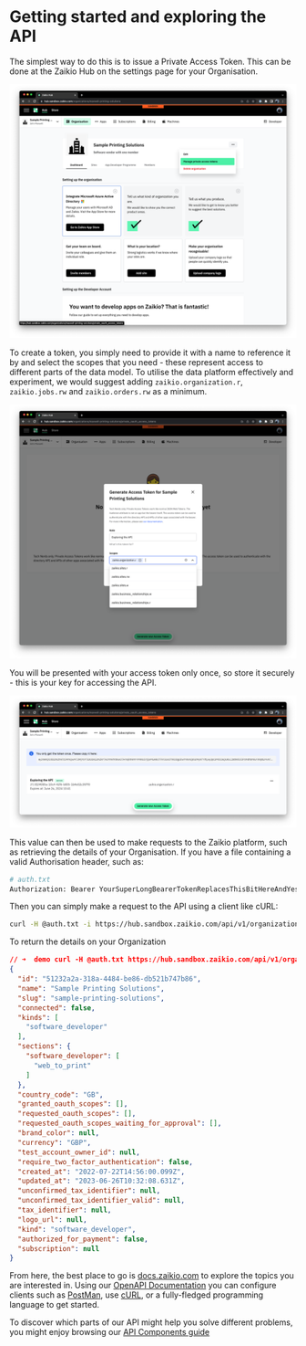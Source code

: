 # Getting started and exploring the API

The simplest way to do this is to issue a Private Access Token. This can be done at the Zaikio Hub on the settings page for your Organisation.

![creating an auth token](./creating-an-auth-token.png)

To create a token, you simply need to provide it with a name to reference it by and select the scopes that you need - these represent access to different parts of the data model. To utilise the data platform effectively and experiment, we would suggest adding `zaikio.organization.r`, `zaikio.jobs.rw` and `zaikio.orders.rw` as a minimum.

![setting access scopes](./setting-access-scopes.png)

You will be presented with your access token only once, so store it securely - this is your key for accessing the API.

![getting the token](./getting-the-token.png)

This value can then be used to make requests to the Zaikio platform, such as retrieving the details of your Organisation. If you have a file containing a valid Authorisation header, such as:

```bash
# auth.txt
Authorization: Bearer YourSuperLongBearerTokenReplacesThisBitHereAndYesEvenThoughItIsReallyLongYouDoNeedAllOfIt
```

Then you can simply make a request to the API using a client like cURL:

```bash
curl -H @auth.txt -i https://hub.sandbox.zaikio.com/api/v1/organization
```

To return the details on your Organization

```json
// ➜  demo curl -H @auth.txt https://hub.sandbox.zaikio.com/api/v1/organization
{
  "id": "51232a2a-318a-4484-be86-db521b747b86",
  "name": "Sample Printing Solutions",
  "slug": "sample-printing-solutions",
  "connected": false,
  "kinds": [
    "software_developer"
  ],
  "sections": {
    "software_developer": [
      "web_to_print"
    ]
  },
  "country_code": "GB",
  "granted_oauth_scopes": [],
  "requested_oauth_scopes": [],
  "requested_oauth_scopes_waiting_for_approval": [],
  "brand_color": null,
  "currency": "GBP",
  "test_account_owner_id": null,
  "require_two_factor_authentication": false,
  "created_at": "2022-07-22T14:56:00.099Z",
  "updated_at": "2023-06-26T10:32:08.631Z",
  "unconfirmed_tax_identifier": null,
  "unconfirmed_tax_identifier_valid": null,
  "tax_identifier": null,
  "logo_url": null,
  "kind": "software_developer",
  "authorized_for_payment": false,
  "subscription": null
}
```

From here, the best place to go is [docs.zaikio.com](https://docs.zaikio.com) to explore the topics you are interested in.
Using our [OpenAPI Documentation](https://spec.openapis.org/oas/v3.0.3) you can configure clients such as [PostMan](https://www.postman.com/),
use [cURL](https://curl.se/), or a fully-fledged programming language to get started.

To discover which parts of our API might help you solve different problems, you might enjoy browsing our [API Components guide](/integration/api-components)
